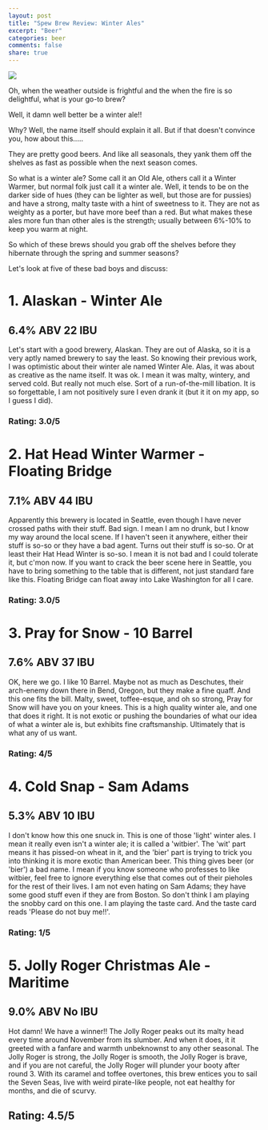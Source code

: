 ```yaml
---
layout: post
title: "Spew Brew Review: Winter Ales"
excerpt: "Beer"
categories: beer
comments: false
share: true
---
```


![](http://thedrinknation.com/images/articles/2012-12-03-winter-ale.jpg)


Oh, when  the weather outside is frightful and the when the fire is so delightful, what is your go-to brew?

Well, it damn well better be a winter ale!!

Why? Well, the name itself should explain it all. But if that doesn't convince you, how about this.....


They are pretty good beers. And like all seasonals, they yank them off the shelves as fast as possible when the next season comes.


So what is a winter ale? Some call it an Old Ale, others call it a Winter Warmer, but normal folk just call it a winter ale. Well, it tends to be on the darker side of hues (they can be lighter as well, but those are for pussies) and have a strong, malty taste with a hint of sweetness to it. They are not as weighty as a porter, but have more beef than a red. But what makes these ales more fun than other ales is the strength; usually between 6%-10% to keep you warm at night. 


So which of these brews should you grab off the shelves before they hibernate through the spring and summer seasons?

Let's look at five of these bad boys and discuss:




# 1. Alaskan - Winter Ale

## 6.4% ABV 22 IBU

Let's start with a good brewery, Alaskan. They are out of Alaska, so it is a very aptly named brewery to say the least. So knowing their previous work, I was optimistic about their winter ale named Winter Ale. Alas, it was about as creative as the name itself. It was ok. I mean it was malty, wintery, and served cold. But really not much else. Sort of a run-of-the-mill libation. It is so forgettable, I am not positively sure I even drank it (but it it on my app, so I guess I did).


### Rating: 3.0/5





# 2. Hat Head Winter Warmer - Floating Bridge

## 7.1% ABV 44 IBU

Apparently this brewery is located in Seattle, even though I have never crossed paths with their stuff. Bad sign. I mean I am no drunk, but I know my way around the local scene. If I haven't seen it anywhere, either their stuff is so-so or they have a bad agent. Turns out their stuff is so-so. Or at least their Hat Head Winter is so-so. I mean it is not bad and I could tolerate it, but c'mon now. If you want to crack the beer scene here in Seattle, you have to bring something to the table that is different, not just standard fare like this. Floating Bridge can float away into Lake Washington for all I care.

### Rating: 3.0/5






# 3. Pray for Snow - 10 Barrel

## 7.6% ABV  37 IBU

OK, here we go. I like 10 Barrel. Maybe not as much as Deschutes, their arch-enemy down there in Bend, Oregon, but they make a fine quaff. And this one fits the bill. Malty, sweet, toffee-esque, and oh so strong, Pray for Snow will have you on your knees. This is a high quality winter ale, and one that does it right. It is not exotic or pushing the boundaries of what our idea of what a winter ale is, but exhibits fine craftsmanship. Ultimately that is what any of us want.


### Rating: 4/5





# 4. Cold Snap - Sam Adams

## 5.3% ABV 10 IBU

I don't know how this one snuck in. This is one of those 'light' winter ales. I mean it really even isn't a winter ale; it is called a 'witbier'. The 'wit' part means it has pissed-on wheat in it, and the 'bier' part is trying to trick you into thinking it is more exotic than American beer. This thing gives beer (or 'bier') a bad name. I mean if you know someone who professes to like witbier, feel free to ignore everything else that comes out of their pieholes for the rest of their lives. I am not even hating on Sam Adams; they have some good stuff even if they are from Boston. So don't think I am playing the snobby card on this one. I am playing the taste card. And the taste card reads 'Please do not buy me!!'. 

### Rating: 1/5


# 5. Jolly Roger Christmas Ale - Maritime

## 9.0% ABV No IBU

Hot damn! We have a winner!! The Jolly Roger peaks out its malty head every time around November from its slumber. And when it does, it it greeted with a fanfare and warmth unbeknownst to any other seasonal. The Jolly Roger is strong, the Jolly Roger is smooth, the Jolly Roger is brave, and if you are not careful, the Jolly Roger will plunder your booty after round 3. With its caramel and toffee overtones, this brew entices you to sail the Seven Seas, live with weird pirate-like people, not eat healthy for months, and die of scurvy. 

## Rating: 4.5/5


